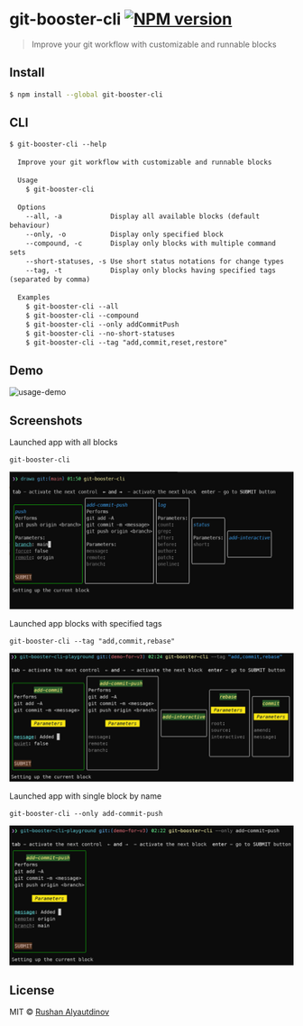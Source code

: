 # git-booster-cli [![NPM version][npm-image]][npm-url]

> Improve your git workflow with customizable and runnable blocks

## Install

```bash
$ npm install --global git-booster-cli
```

## CLI

```
$ git-booster-cli --help

  Improve your git workflow with customizable and runnable blocks

  Usage
    $ git-booster-cli

  Options
    --all, -a            Display all available blocks (default behaviour)
    --only, -o           Display only specified block
    --compound, -c       Display only blocks with multiple command sets
    --short-statuses, -s Use short status notations for change types
    --tag, -t            Display only blocks having specified tags (separated by comma)

  Examples
    $ git-booster-cli --all
    $ git-booster-cli --compound
    $ git-booster-cli --only addCommitPush
    $ git-booster-cli --no-short-statuses
    $ git-booster-cli --tag "add,commit,reset,restore"
```

## Demo

![usage-demo](media/demo.gif)

## Screenshots

Launched app with all blocks

```
git-booster-cli
```

![all-blocks](media/git-booster-cli-screenshot-main-blocks.png)

Launched app blocks with specified tags

```
git-booster-cli --tag "add,commit,rebase"
```

![tagged-blocks](media/git-booster-cli-with-specified-tags.png)

Launched app with single block by name

```
git-booster-cli --only add-commit-push
```

![only-block](media/git-booster-cli-screenshot-only-block.png)

## License

MIT © [Rushan Alyautdinov](https://github.com/akgondber)

[npm-image]: https://img.shields.io/npm/v/git-booster-cli.svg?style=flat
[npm-url]: https://npmjs.org/package/git-booster-cli
